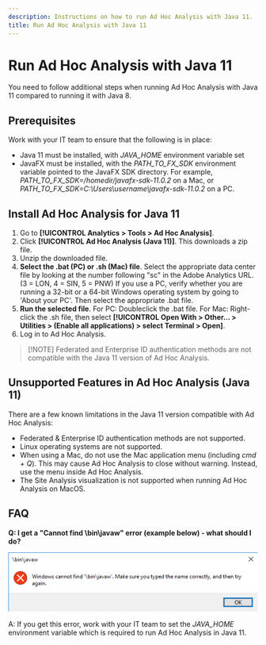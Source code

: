 ```yaml
---
description: Instructions on how to run Ad Hoc Analysis with Java 11.
title: Run Ad Hoc Analysis with Java 11
---
```


# Run Ad Hoc Analysis with Java 11

You need to follow additional steps when running Ad Hoc Analysis with Java 11 compared to running it with Java 8.

## Prerequisites

Work with your IT team to ensure that the following is in place:

* Java 11 must be installed, with *JAVA_HOME* environment variable set
* JavaFX must be installed, with the *PATH_TO_FX_SDK* environment variable pointed to the JavaFX SDK directory. For example, *PATH_TO_FX_SDK=/homedir/javafx-sdk-11.0.2* on a Mac, or *PATH_TO_FX_SDK=C:\Users\username\javafx-sdk-11.0.2* on a PC.

## Install Ad Hoc Analysis for Java 11

1. Go to **[!UICONTROL Analytics > Tools > Ad Hoc Analysis]**.
1. Click **[!UICONTROL Ad Hoc Analysis (Java 11)]**. This downloads a zip file.
1. Unzip the downloaded file.
1. **Select the .bat (PC) or .sh (Mac) file**. Select the appropriate data center file by looking at the number following "sc" in the Adobe Analytics URL. (3 = LON, 4 = SIN, 5 = PNW) If you use a PC, verify whether you are running a 32-bit or a 64-bit Windows operating system by going to 'About your PC'. Then select the appropriate .bat file.
1. **Run the selected file**. For PC: Doubleclick the .bat file. For Mac: Right-click the .sh file, then select **[!UICONTROL Open With > Other... > Utilities > (Enable all applications) > select Terminal > Open]**.
1. Log in to Ad Hoc Analysis.

>[!NOTE] Federated and Enterprise ID authentication methods are not compatible with the Java 11 version of Ad Hoc Analysis.

## Unsupported Features in Ad Hoc Analysis (Java 11)

There are a few known limitations in the Java 11 version compatible with Ad Hoc Analysis:

* Federated & Enterprise ID authentication methods are not supported.
* Linux operating systems are not supported.
* When using a Mac, do not use the Mac application menu (including *cmd + Q*). This may cause Ad Hoc Analysis to close without warning. Instead, use the menu inside Ad Hoc Analysis.
* The Site Analysis visualization is not supported when running Ad Hoc Analysis on MacOS.

## FAQ

**Q: I get a "Cannot find \bin\javaw" error (example below) - what should I do?**

![](/help/analyze/ad-hoc-analysis/assets/error-java.png)

A: If you get this error, work with your IT team to set the *JAVA_HOME* environment variable which is required to run Ad Hoc Analysis in Java 11.
